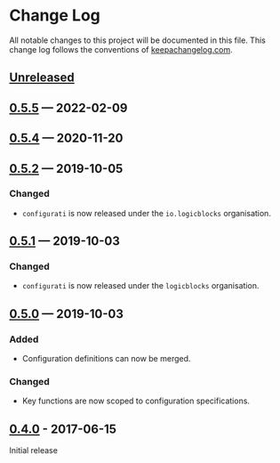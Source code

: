 # Change Log
All notable changes to this project will be documented in this file. This 
change log follows the conventions of 
[keepachangelog.com](http://keepachangelog.com/).

## [Unreleased]

## [0.5.5] — 2022-02-09

## [0.5.4] — 2020-11-20

## [0.5.2] — 2019-10-05
### Changed
- `configurati` is now released under the `io.logicblocks` organisation.

## [0.5.1] — 2019-10-03
### Changed
- `configurati` is now released under the `logicblocks` organisation.

## [0.5.0] — 2019-10-03
### Added
- Configuration definitions can now be merged.

### Changed
- Key functions are now scoped to configuration specifications.

## [0.4.0] - 2017-06-15
Initial release

[0.4.0]: https://github.com/logicblocks/configurati/compare/0.1.0...0.4.0
[0.5.0]: https://github.com/logicblocks/configurati/compare/0.4.0...0.5.0
[0.5.1]: https://github.com/logicblocks/configurati/compare/0.5.0...0.5.1
[0.5.2]: https://github.com/logicblocks/configurati/compare/0.5.1...0.5.2
[0.5.4]: https://github.com/logicblocks/configurati/compare/0.5.2...0.5.4
[0.5.5]: https://github.com/logicblocks/configurati/compare/0.5.4...0.5.5
[Unreleased]: https://github.com/logicblocks/configurati/compare/0.5.5...HEAD
